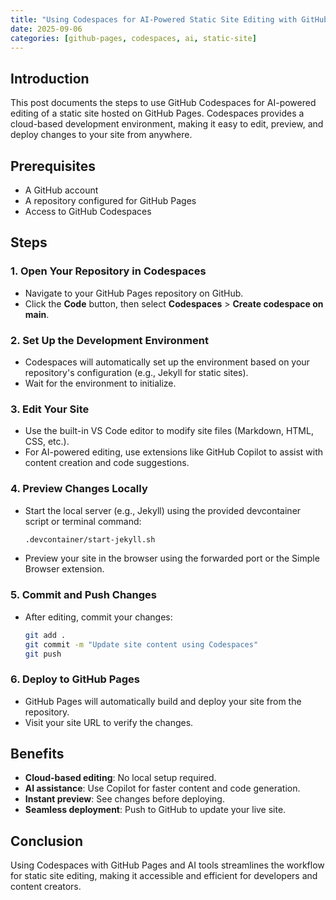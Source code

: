 ```yaml
---
title: "Using Codespaces for AI-Powered Static Site Editing with GitHub Pages"
date: 2025-09-06
categories: [github-pages, codespaces, ai, static-site]
---
```


## Introduction

This post documents the steps to use GitHub Codespaces for AI-powered editing of a static site hosted on GitHub Pages. Codespaces provides a cloud-based development environment, making it easy to edit, preview, and deploy changes to your site from anywhere.

## Prerequisites

- A GitHub account
- A repository configured for GitHub Pages
- Access to GitHub Codespaces

## Steps

### 1. Open Your Repository in Codespaces

- Navigate to your GitHub Pages repository on GitHub.
- Click the **Code** button, then select **Codespaces** > **Create codespace on main**.

### 2. Set Up the Development Environment

- Codespaces will automatically set up the environment based on your repository's configuration (e.g., Jekyll for static sites).
- Wait for the environment to initialize.

### 3. Edit Your Site

- Use the built-in VS Code editor to modify site files (Markdown, HTML, CSS, etc.).
- For AI-powered editing, use extensions like GitHub Copilot to assist with content creation and code suggestions.

### 4. Preview Changes Locally

- Start the local server (e.g., Jekyll) using the provided devcontainer script or terminal command:

  ```bash
  .devcontainer/start-jekyll.sh
  ```

- Preview your site in the browser using the forwarded port or the Simple Browser extension.

### 5. Commit and Push Changes

- After editing, commit your changes:

  ```bash
  git add .
  git commit -m "Update site content using Codespaces"
  git push
  ```

### 6. Deploy to GitHub Pages

- GitHub Pages will automatically build and deploy your site from the repository.
- Visit your site URL to verify the changes.

## Benefits

- **Cloud-based editing**: No local setup required.
- **AI assistance**: Use Copilot for faster content and code generation.
- **Instant preview**: See changes before deploying.
- **Seamless deployment**: Push to GitHub to update your live site.

## Conclusion

Using Codespaces with GitHub Pages and AI tools streamlines the workflow for static site editing, making it accessible and efficient for developers and content creators.

